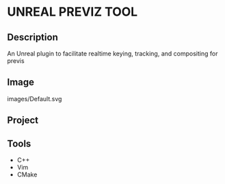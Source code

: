 # UNREAL PREVIZ TOOL

## Description

An Unreal plugin to facilitate realtime keying, tracking, and compositing for previs

## Image

images/Default.svg

## Project

## Tools

- C++
- Vim
- CMake
